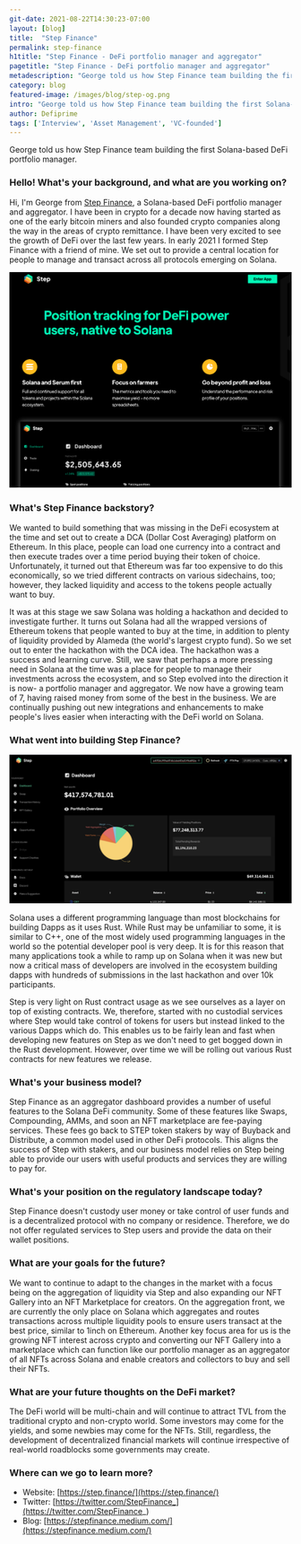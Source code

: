 ```yaml
---
git-date: 2021-08-22T14:30:23-07:00
layout: [blog]
title:  "Step Finance"
permalink: step-finance
h1title: "Step Finance - DeFi portfolio manager and aggregator"
pagetitle: "Step Finance - DeFi portfolio manager and aggregator"
metadescription: "George told us how Step Finance team building the first Solana-based DeFi portfolio manager"
category: blog
featured-image: /images/blog/step-og.png
intro: "George told us how Step Finance team building the first Solana-based DeFi portfolio manager"
author: Defiprime
tags: ['Interview', 'Asset Management', 'VC-founded']
---
```

George told us how Step Finance team building the first Solana-based DeFi portfolio manager.

### Hello! What's your background, and what are you working on?

Hi, I'm George from [Step Finance](https://step.finance/), a Solana-based DeFi portfolio manager and aggregator. I have been in crypto for a decade now having started as one of the early bitcoin miners and also founded crypto companies along the way in the areas of crypto remittance. I have been very excited to see the growth of DeFi over the last few years. In early 2021 I formed Step Finance with a friend of mine. We set out to provide a central location for people to manage and transact across all protocols emerging on Solana.  

![](/images/blog/Step.png)

### What's Step Finance backstory?

We wanted to build something that was missing in the DeFi ecosystem at the time and set out to create a DCA (Dollar Cost Averaging) platform on Ethereum. In this place, people can load one currency into a contract and then execute trades over a time period buying their token of choice. Unfortunately, it turned out that Ethereum was far too expensive to do this economically, so we tried different contracts on various sidechains, too; however, they lacked liquidity and access to the tokens people actually want to buy.

It was at this stage we saw Solana was holding a hackathon and decided to investigate further. It turns out Solana had all the wrapped versions of Ethereum tokens that people wanted to buy at the time, in addition to plenty of liquidity provided by Alameda (the world's largest crypto fund). So we set out to enter the hackathon with the DCA idea. The hackathon was a success and learning curve. Still, we saw that perhaps a more pressing need in Solana at the time was a place for people to manage their investments across the ecosystem, and so Step evolved into the direction it is now- a portfolio manager and aggregator. We now have a growing team of 7, having raised money from some of the best in the business. We are continually pushing out new integrations and enhancements to make people's lives easier when interacting with the DeFi world on Solana.  


### What went into building Step Finance?

![](/images/blog/1_ByHUeDDpPGwzjIzXLPOl-w.png)

Solana uses a different programming language than most blockchains for building Dapps as it uses Rust. While Rust may be unfamiliar to some, it is similar to C++, one of the most widely used programming languages in the world so the potential developer pool is very deep. It is for this reason that many applications took a while to ramp up on Solana when it was new but now a critical mass of developers are involved in the ecosystem building dapps with hundreds of submissions in the last hackathon and over 10k participants.

Step is very light on Rust contract usage as we see ourselves as a layer on top of existing contracts. We, therefore, started with no custodial services where Step would take control of tokens for users but instead linked to the various Dapps which do. This enables us to be fairly lean and fast when developing new features on Step as we don't need to get bogged down in the Rust development. However, over time we will be rolling out various Rust contracts for new features we release.   


### What's your business model?

Step Finance as an aggregator dashboard provides a number of useful features to the Solana DeFi community. Some of these features like Swaps, Compounding, AMMs, and soon an NFT marketplace are fee-paying services. These fees go back to STEP token stakers by way of Buyback and Distribute, a common model used in other DeFi protocols. This aligns the success of Step with stakers, and our business model relies on Step being able to provide our users with useful products and services they are willing to pay for.


### What's your position on the regulatory landscape today?

Step Finance doesn't custody user money or take control of user funds and is a decentralized protocol with no company or residence. Therefore, we do not offer regulated services to Step users and provide the data on their wallet positions.


### What are your goals for the future?

We want to continue to adapt to the changes in the market with a focus being on the aggregation of liquidity via Step and also expanding our NFT Gallery into an NFT Marketplace for creators. On the aggregation front, we are currently the only place on Solana which aggregates and routes transactions across multiple liquidity pools to ensure users transact at the best price, similar to 1inch on Ethereum. Another key focus area for us is the growing NFT interest across crypto and converting our NFT Gallery into a marketplace which can function like our portfolio manager as an aggregator of all NFTs across Solana and enable creators and collectors to buy and sell their NFTs.  


### What are your future thoughts on the DeFi market?

The DeFi world will be multi-chain and will continue to attract TVL from the traditional crypto and non-crypto world. Some investors may come for the yields, and some newbies may come for the NFTs. Still, regardless, the development of decentralized financial markets will continue irrespective of real-world roadblocks some governments may create.


### Where can we go to learn more?

- Website: [https://step.finance/](https://step.finance/)
- Twitter: [https://twitter.com/StepFinance_](https://twitter.com/StepFinance_)
- Blog: [https://stepfinance.medium.com/](https://stepfinance.medium.com/)
